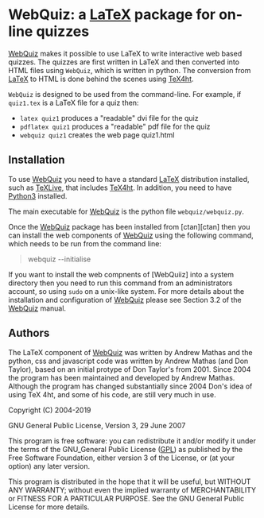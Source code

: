WebQuiz: a [LaTeX][LaTeX] package for on-line quizzes
=======================================================================

[WebQuiz] makes it
possible to use LaTeX to write interactive web based quizzes. The
quizzes are first written in LaTeX and then converted into HTML files
using `WebQuiz`, which is
written in python. The conversion from [LaTeX] to HTML is done behind the
scenes using [TeX4ht].


`WebQuiz` is designed to be used from the command-line.
For example, if `quiz1.tex` is a LaTeX file for a quiz then: 
* `latex quiz1` produces a "readable" dvi file for the quiz 
* `pdflatex quiz1` produces a "readable" pdf file for the quiz
* `webquiz quiz1` creates the web page quiz1.html

Installation
------------
To use [WebQuiz] you need to have a standard [LaTeX] distribution installed, such as [TeXLive], that includes [TeX4ht]. In addition, you need to have [Python3] installed.

The main executable for [WebQuiz] is the python file `webquiz/webquiz.py`.

Once the [WebQuiz] package has been installed from [ctan][ctan] then you can install the web components of [WebQuiz] using the following command, which needs to be run  from the command line:

> webquiz --initialise

If you want to install the web compnents of [WebQuiiz] into a system directory then you need to run this command from an administrators account, so using `sudo` on a unix-like system. For more details about the installation and configuration of [WebQuiz] please see Section 3.2 of the [WebQuiz] manual.

Authors
-------

The LaTeX component of [WebQuiz] was written by Andrew Mathas and the python,
css and javascript code was written by Andrew Mathas (and Don Taylor), based on
an initial protype of Don Taylor's from 2001. Since 2004 the program has been
maintained and developed by Andrew Mathas. Although the program has changed
substantially since 2004 Don's idea of using TeX 4ht, and some of his code, are
still very much in use.

Copyright (C) 2004-2019

GNU General Public License, Version 3, 29 June 2007

This program is free software: you can redistribute it and/or modify it
under the terms of the GNU\_General Public License
([GPL](https://www.gnu.org/licenses/gpl-3.0.en.html)) as published by
the Free Software Foundation, either version 3 of the License, or (at
your option) any later version.

This program is distributed in the hope that it will be useful, but
WITHOUT ANY WARRANTY; without even the implied warranty of
MERCHANTABILITY or FITNESS FOR A PARTICULAR PURPOSE. See the GNU General
Public License for more details.

[LaTeX]:    https://www.latex-project.org/
[Python3]:   https://www.python.org
[TeX4ht]:   http://www.tug.org/tex4ht/
[TeXLive]:  https://www.tug.org/texlive/
[WebQuiz]:  https://www.ctan.org/pkg/webquiz/

